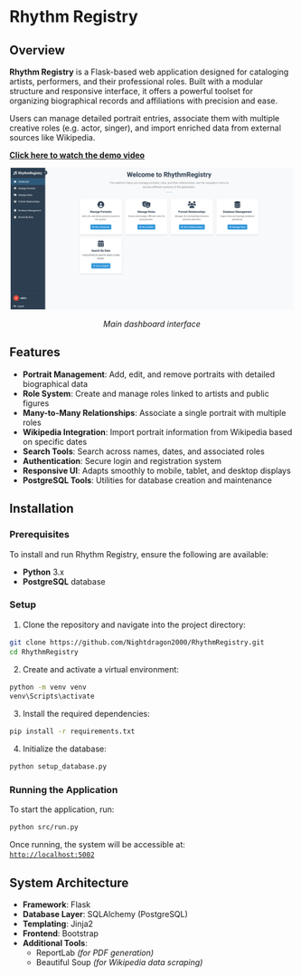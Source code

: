 # Rhythm Registry

## Overview

**Rhythm Registry** is a Flask-based web application designed for cataloging artists, performers, and their professional roles. Built with a modular structure and responsive interface, it offers a powerful toolset for organizing biographical records and affiliations with precision and ease.

Users can manage detailed portrait entries, associate them with multiple creative roles (e.g. actor, singer), and import enriched data from external sources like Wikipedia.

**[Click here to watch the demo video](https://youtu.be/TdXgn9y5ZD0)**

<div align="center">
  <img src="images/dashboard.png" alt="Rhythm Registry Dashboard" height="250" />
</div>
<p align="center">
  <em>Main dashboard interface</em>
</p>

## Features
- **Portrait Management**: Add, edit, and remove portraits with detailed biographical data  
- **Role System**: Create and manage roles linked to artists and public figures  
- **Many-to-Many Relationships**: Associate a single portrait with multiple roles  
- **Wikipedia Integration**: Import portrait information from Wikipedia based on specific dates  
- **Search Tools**: Search across names, dates, and associated roles  
- **Authentication**: Secure login and registration system  
- **Responsive UI**: Adapts smoothly to mobile, tablet, and desktop displays  
- **PostgreSQL Tools**: Utilities for database creation and maintenance

## Installation

### Prerequisites

To install and run Rhythm Registry, ensure the following are available:

- **Python** 3.x  
- **PostgreSQL** database  

### Setup

1. Clone the repository and navigate into the project directory:
```bash
git clone https://github.com/Nightdragon2000/RhythmRegistry.git
cd RhythmRegistry
```

2. Create and activate a virtual environment:
```bash
python -m venv venv
venv\Scripts\activate
```
3. Install the required dependencies:
```bash
pip install -r requirements.txt
```

4. Initialize the database:
```bash
python setup_database.py
```

### Running the Application
To start the application, run:
```bash
python src/run.py
```

Once running, the system will be accessible at:  
[`http://localhost:5002`](http://localhost:5002)


## System Architecture
- **Framework**: Flask  
- **Database Layer**: SQLAlchemy (PostgreSQL)  
- **Templating**: Jinja2  
- **Frontend**: Bootstrap  
- **Additional Tools**:
  - ReportLab *(for PDF generation)*  
  - Beautiful Soup *(for Wikipedia data scraping)*
